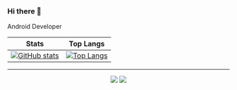 ### Hi there 👋

Android Developer

| Stats | Top Langs |
| ------|:---------:|
| [![GitHub stats](https://github-readme-stats.vercel.app/api?username=sun5066)](https://github.com/anuraghazra/github-readme-stats) | [![Top Langs](https://github-readme-stats.vercel.app/api/top-langs/?username=sun5066&langs_count=8)](https://github.com/anuraghazra/github-readme-stats) |

---
<p align="center" style="max-width: 100%;">
  <a href="https://sun5066.github.io"><img src="https://img.shields.io/badge/Blog-Sun%20Blog-blue"/></a>
  <a href="#"><img src="https://img.shields.io/badge/Company-Inforex-blue"/></a>
</p>

